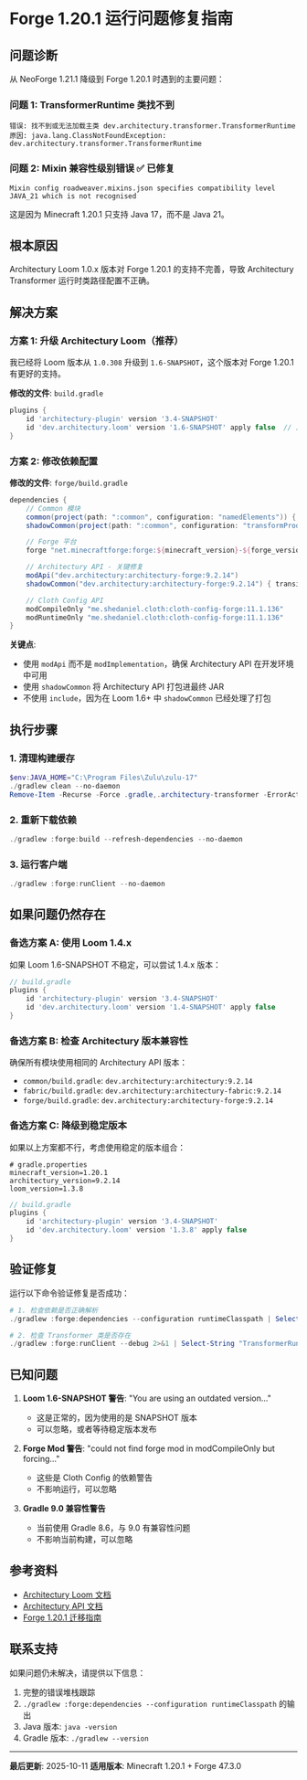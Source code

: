 # Forge 1.20.1 运行问题修复指南

## 问题诊断

从 NeoForge 1.21.1 降级到 Forge 1.20.1 时遇到的主要问题：

### 问题 1: TransformerRuntime 类找不到
```
错误: 找不到或无法加载主类 dev.architectury.transformer.TransformerRuntime
原因: java.lang.ClassNotFoundException: dev.architectury.transformer.TransformerRuntime
```

### 问题 2: Mixin 兼容性级别错误 ✅ 已修复
```
Mixin config roadweaver.mixins.json specifies compatibility level JAVA_21 which is not recognised
```

这是因为 Minecraft 1.20.1 只支持 Java 17，而不是 Java 21。

## 根本原因

Architectury Loom 1.0.x 版本对 Forge 1.20.1 的支持不完善，导致 Architectury Transformer 运行时类路径配置不正确。

## 解决方案

### 方案 1: 升级 Architectury Loom（推荐）

我已经将 Loom 版本从 `1.0.308` 升级到 `1.6-SNAPSHOT`，这个版本对 Forge 1.20.1 有更好的支持。

**修改的文件**: `build.gradle`
```gradle
plugins {
    id 'architectury-plugin' version '3.4-SNAPSHOT'
    id 'dev.architectury.loom' version '1.6-SNAPSHOT' apply false  // 从 1.0.308 升级
}
```

### 方案 2: 修改依赖配置

**修改的文件**: `forge/build.gradle`
```gradle
dependencies {
    // Common 模块
    common(project(path: ":common", configuration: "namedElements")) { transitive false }
    shadowCommon(project(path: ":common", configuration: "transformProductionForge")) { transitive false }

    // Forge 平台
    forge "net.minecraftforge:forge:${minecraft_version}-${forge_version}"

    // Architectury API - 关键修复
    modApi("dev.architectury:architectury-forge:9.2.14")
    shadowCommon("dev.architectury:architectury-forge:9.2.14") { transitive false }

    // Cloth Config API
    modCompileOnly "me.shedaniel.cloth:cloth-config-forge:11.1.136"
    modRuntimeOnly "me.shedaniel.cloth:cloth-config-forge:11.1.136"
}
```

**关键点**:
- 使用 `modApi` 而不是 `modImplementation`，确保 Architectury API 在开发环境中可用
- 使用 `shadowCommon` 将 Architectury API 打包进最终 JAR
- 不使用 `include`，因为在 Loom 1.6+ 中 `shadowCommon` 已经处理了打包

## 执行步骤

### 1. 清理构建缓存
```powershell
$env:JAVA_HOME="C:\Program Files\Zulu\zulu-17"
./gradlew clean --no-daemon
Remove-Item -Recurse -Force .gradle,.architectury-transformer -ErrorAction SilentlyContinue
```

### 2. 重新下载依赖
```powershell
./gradlew :forge:build --refresh-dependencies --no-daemon
```

### 3. 运行客户端
```powershell
./gradlew :forge:runClient --no-daemon
```

## 如果问题仍然存在

### 备选方案 A: 使用 Loom 1.4.x

如果 Loom 1.6-SNAPSHOT 不稳定，可以尝试 1.4.x 版本：

```gradle
// build.gradle
plugins {
    id 'architectury-plugin' version '3.4-SNAPSHOT'
    id 'dev.architectury.loom' version '1.4-SNAPSHOT' apply false
}
```

### 备选方案 B: 检查 Architectury 版本兼容性

确保所有模块使用相同的 Architectury API 版本：

- `common/build.gradle`: `dev.architectury:architectury:9.2.14`
- `fabric/build.gradle`: `dev.architectury:architectury-fabric:9.2.14`
- `forge/build.gradle`: `dev.architectury:architectury-forge:9.2.14`

### 备选方案 C: 降级到稳定版本

如果以上方案都不行，考虑使用稳定的版本组合：

```properties
# gradle.properties
minecraft_version=1.20.1
architectury_version=9.2.14
loom_version=1.3.8
```

```gradle
// build.gradle
plugins {
    id 'architectury-plugin' version '3.4-SNAPSHOT'
    id 'dev.architectury.loom' version '1.3.8' apply false
}
```

## 验证修复

运行以下命令验证修复是否成功：

```powershell
# 1. 检查依赖是否正确解析
./gradlew :forge:dependencies --configuration runtimeClasspath | Select-String "architectury"

# 2. 检查 Transformer 类是否存在
./gradlew :forge:runClient --debug 2>&1 | Select-String "TransformerRuntime"
```

## 已知问题

1. **Loom 1.6-SNAPSHOT 警告**: "You are using an outdated version..."
   - 这是正常的，因为使用的是 SNAPSHOT 版本
   - 可以忽略，或者等待稳定版本发布

2. **Forge Mod 警告**: "could not find forge mod in modCompileOnly but forcing..."
   - 这些是 Cloth Config 的依赖警告
   - 不影响运行，可以忽略

3. **Gradle 9.0 兼容性警告**
   - 当前使用 Gradle 8.6，与 9.0 有兼容性问题
   - 不影响当前构建，可以忽略

## 参考资料

- [Architectury Loom 文档](https://docs.architectury.dev/loom/)
- [Architectury API 文档](https://docs.architectury.dev/)
- [Forge 1.20.1 迁移指南](https://docs.minecraftforge.net/en/1.20.x/gettingstarted/versioning/)

## 联系支持

如果问题仍未解决，请提供以下信息：

1. 完整的错误堆栈跟踪
2. `./gradlew :forge:dependencies --configuration runtimeClasspath` 的输出
3. Java 版本: `java -version`
4. Gradle 版本: `./gradlew --version`

---

**最后更新**: 2025-10-11
**适用版本**: Minecraft 1.20.1 + Forge 47.3.0
